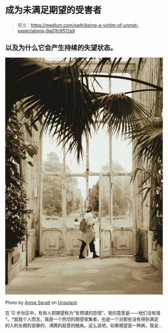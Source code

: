 # 成为未满足期望的受害者

> 原文：<https://medium.com/swlh/being-a-victim-of-unmet-expectations-9a01fc6512a9>

## 以及为什么它会产生持续的失望状态。

![](img/37507c1377845cfaf90a1548f144726d.png)

Photo by [Annie Spratt](https://unsplash.com/@anniespratt?utm_source=unsplash&utm_medium=referral&utm_content=creditCopyText) on [Unsplash](https://unsplash.com/following?utm_source=unsplash&utm_medium=referral&utm_content=creditCopyText)

在 12 步社区中，有些人把期望称为“有预谋的怨恨”，我的意思是——他们没有错*。*就我个人而言，我是一个热切的期望收集者，也是一个对那些没有得到满足的人的长期的安静的、沸腾的敌意的触角。这么说吧，如果期望是一种病，我会…